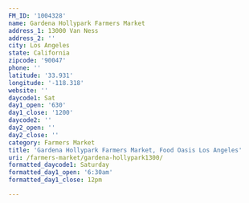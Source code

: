 ```yaml
---
FM_ID: '1004328'
name: Gardena Hollypark Farmers Market
address_1: 13000 Van Ness
address_2: ''
city: Los Angeles
state: California
zipcode: '90047'
phone: ''
latitude: '33.931'
longitude: '-118.318'
website: ''
daycode1: Sat
day1_open: '630'
day1_close: '1200'
daycode2: ''
day2_open: ''
day2_close: ''
category: Farmers Market
title: 'Gardena Hollypark Farmers Market, Food Oasis Los Angeles'
uri: /farmers-market/gardena-hollypark1300/
formatted_daycode1: Saturday
formatted_day1_open: '6:30am'
formatted_day1_close: 12pm

---
```

